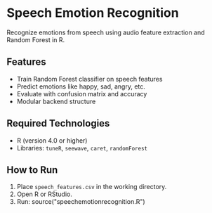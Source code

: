 # Speech Emotion Recognition

Recognize emotions from speech using audio feature extraction and Random Forest in R.

## Features
- Train Random Forest classifier on speech features
- Predict emotions like happy, sad, angry, etc.
- Evaluate with confusion matrix and accuracy
- Modular backend structure

## Required Technologies
- R (version 4.0 or higher)
- Libraries: `tuneR`, `seewave`, `caret`, `randomForest`

## How to Run
1. Place `speech_features.csv` in the working directory.
2. Open R or RStudio.
3. Run: source("speechemotionrecognition.R")
